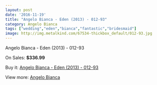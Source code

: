 ```yaml
---
layout: post
date: '2016-11-19'
title: "Angelo Bianca - Eden (2013) - 012-93"
category: Angelo Bianca
tags: ["wedding","eden","bianca","fantastic","bridesmaid"]
image: http://img.metalkind.com/67534-thickbox_default/012-93.jpg
---
```

Angelo Bianca - Eden (2013) - 012-93

On Sales: **$336.99**
<a href="https://www.metalkind.com/en/angelo-bianca/8040-012-93.html"><amp-img layout="responsive" width="600" height="600" src="//img.metalkind.com/67534-thickbox_default/012-93.jpg" alt="Angelo Bianca - Eden (2013) - 012-93 0" /></a>

Buy it: [Angelo Bianca - Eden (2013) - 012-93](https://www.metalkind.com/en/angelo-bianca/8040-012-93.html "Angelo Bianca - Eden (2013) - 012-93")

View more: [Angelo Bianca](https://www.metalkind.com/en/16-angelo-bianca "Angelo Bianca")